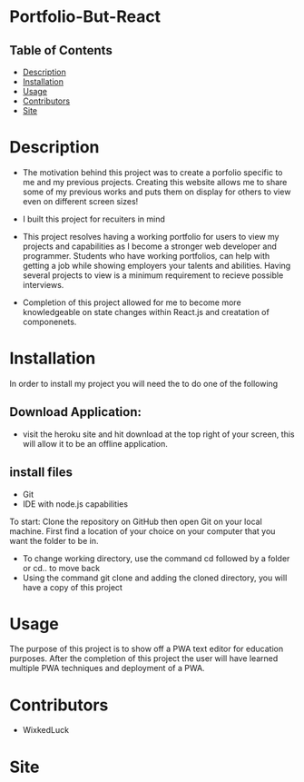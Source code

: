 # Portfolio-But-React
## Table of Contents
* [Description](#description)
* [Installation](#installation)
* [Usage](#usage)
 * [Contributors](#contributors)
 * [Site](#site)

# Description
- The motivation behind this project was to create a porfolio specific to me and my previous projects. Creating this website allows me to share some of my previous works and puts them on display for others to view even on different screen sizes!

- I built this project for recuiters in mind

- This project resolves having a working portfolio for users to view my projects and capabilities as I become a stronger web developer and programmer. Students who have working portfolios, can help with getting a job while showing employers your talents and abilities. Having several projects to view is a minimum requirement to recieve possible interviews.

- Completion of this project allowed for me to become more knowledgeable on state changes within React.js and creatation of componenets. 



# Installation
In order to install my project you will need the to do one of the following
## Download Application:
- visit the heroku site and hit download at the top right of your screen, this will allow it to be an offline application.
## install files
- Git
- IDE with node.js capabilities 

To start: 
Clone the repository on GitHub then open Git on your local machine. First find a location of your choice on your computer that you want the folder to be in.
- To change working directory, use the command cd followed by a folder or cd.. to move back  
- Using the command git clone and adding the cloned directory, you will have a copy of this project


# Usage 
The purpose of this project is to show off a PWA text editor for education purposes. After the completion of this project the user will have learned multiple PWA techniques and deployment of a PWA.


# Contributors
- WixkedLuck


# Site


